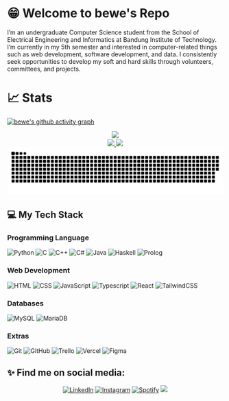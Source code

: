 # 😁 Welcome to bewe's Repo

I’m an undergraduate Computer Science student from the School of Electrical Engineering and Informatics at Bandung Institute of Technology. I’m currently in my 5th semester and interested in computer-related things such as web development, software development, and data. I consistently seek opportunities to develop my soft and hard skills through volunteers, committees, and projects.

<h1>📈 Stats</h1>

[![bewe's github activity graph](https://github-readme-activity-graph.vercel.app/graph?username=bernarduswillson&theme=dracula)](https://github.com/bernarduswillson/github-readme-activity-graph)

<div align="center">
    <a href = "https://github.com/bernarduswillson/">
        <p align="center">
        <div align="center">
        <img src="https://github-profile-trophy.vercel.app/?username=bernarduswillson&theme=dracula&no-bg=true&no-frame=true&row=1&column=4&title=MultiLanguage,Commits,Repo,PullRequest">
        </div>
        <img src="https://github-readme-stats.vercel.app/api?username=bernarduswillson&hide=issues&count_private=true&show_icons=true&theme=dracula" height=164/>
        <img src="https://github-readme-stats.vercel.app/api/top-langs/?username=bernarduswillson&layout=compact&theme=dracula"/>
    </a>
</div>

<picture>
  <source media="(prefers-color-scheme: dark)" srcset="https://raw.githubusercontent.com/bernarduswillson/bernarduswillson/output/github-contribution-grid-snake-dark.svg">
  <img alt="github contribution grid snake animation" src="https://raw.githubusercontent.com/bernarduswillson/bernarduswillson/output/github-contribution-grid-snake.svg">
</picture>

## 💻 My Tech Stack

### Programming Language
 ![Python](https://img.shields.io/badge/Python-14354C?style=for-the-badge&logo=python&logoColor=white)
 ![C](https://img.shields.io/badge/C-00599C?style=for-the-badge&logo=c&logoColor=white)
 ![C++](https://img.shields.io/badge/C%2B%2B-00599C?style=for-the-badge&logo=c%2B%2B&logoColor=white)
 ![C#](https://img.shields.io/badge/C%23-239120?style=for-the-badge&logo=c-sharp&logoColor=white)
 ![Java](https://img.shields.io/badge/Java-ED8B00?style=for-the-badge&logo=openjdk&logoColor=white)
 ![Haskell](https://img.shields.io/badge/Haskell-5e5086?style=for-the-badge&logo=haskell&logoColor=white)
 ![Prolog](https://img.shields.io/badge/Prolog-FF0000?style=for-the-badge&logo=prolof&logoColor=white)

 
### Web Development 
 ![HTML](https://img.shields.io/badge/HTML-E34F26?style=for-the-badge&logo=html5&logoColor=white)
 ![CSS](https://img.shields.io/badge/CSS-1572B6?style=for-the-badge&logo=css3&logoColor=white)
 ![JavaScript](https://img.shields.io/badge/JavaScript-F7DF1E?style=for-the-badge&logo=javascript&logoColor=black)
 ![Typescript](https://img.shields.io/badge/TypeScript-007ACC?style=for-the-badge&logo=typescript&logoColor=white)
 ![React](https://img.shields.io/badge/React-20232A?style=for-the-badge&logo=react&logoColor=61DAFB)
 ![TailwindCSS](https://img.shields.io/badge/tailwindcss-%2338B2AC.svg?style=for-the-badge&logo=tailwind-css&logoColor=white)


### Databases
![MySQL](https://img.shields.io/badge/mysql-%2300f.svg?style=for-the-badge&logo=mysql&logoColor=white) 
![MariaDB](https://img.shields.io/badge/MariaDB-003545?style=for-the-badge&logo=mariadb&logoColor=white) 


### Extras
 ![Git](https://img.shields.io/badge/-Git-333333?style=for-the-badge&logo=git&logoColor=white)
 ![GitHub](https://img.shields.io/badge/-GitHub-333333?style=for-the-badge&logo=github&logoColor=white)
 ![Trello](https://img.shields.io/badge/Trello-%23026AA7.svg?style=for-the-badge&logo=Trello&logoColor=white)
 ![Vercel](https://img.shields.io/badge/vercel-%23000000.svg?style=for-the-badge&logo=vercel&logoColor=white)
 ![Figma](https://img.shields.io/badge/figma-%23F24E1E.svg?style=for-the-badge&logo=figma&logoColor=white)

## ✨ Find me on social media:
  <p align = "center">
<a href="https://www.linkedin.com/in/bernardus-willson-12a980179" target="_blank"><img src="https://img.shields.io/badge/LinkedIn-0077B5?style=for-the-badge&logo=linkedin&logoColor=white" alt="LinkedIn"></a>
<a href="https://www.instagram.com/bernarduswillson " target="_blank"><img src="https://img.shields.io/badge/Instagram-E4405F?style=for-the-badge&logo=instagram&logoColor=white" alt="Instagram"></a>
<a href="https://open.spotify.com/user/21ufzysbxythzhli2foodmdfa?si=679bbb2a4303499e " target="_blank"><img src="https://img.shields.io/badge/Spotify-%231ED760.svg?&style=for-the-badge&logo=spotify&logoColor=white" alt="Spotify"></a>
<a href="mailto:bernardus.willson@gmail.com"><img src="https://img.shields.io/badge/Gmail-D14836?style=for-the-badge&logo=gmail&logoColor=white"/></a>
  </p>
